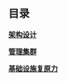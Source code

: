 ## 目录
[**架构设计**](architecture.md)

[**管理集群**](manage-cluster.md)

[**基础设施复原力**](infrastructure-resilience.md)

